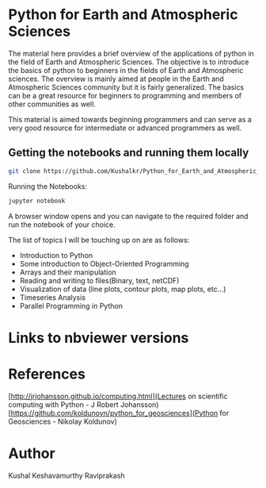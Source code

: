 # Python for Earth and Atmospheric Sciences

The material here provides a brief overview of the applications of python in the field of Earth and Atmospheric
Sciences. The objective is to introduce the basics of python to beginners in
the fields of Earth and Atmospheric sciences. The overview is mainly aimed at
people in the Earth and Atmospheric Sciences community but it is fairly
generalized. The basics can be a great resource for beginners to programming and members of other communities as well.

This material is aimed towards beginning programmers and can serve as a very good resource for intermediate or advanced programmers as well.

## Getting the notebooks and running them locally
```bash
git clone https://github.com/Kushalkr/Python_for_Earth_and_Atmospheric_Sciences.git
```
Running the Notebooks:
```bash
jupyter notebook
```
A browser window opens and you can navigate to the required folder and run the notebook of your choice.

The list of topics I will be touching up on are as follows:

* Introduction to Python
* Some introduction to Object-Oriented Programming
* Arrays and their manipulation
* Reading and writing to files(Binary, text, netCDF)
* Visualization of data (line plots, contour plots, map plots, etc...)
* Timeseries Analysis
* Parallel Programming in Python

# Links to nbviewer versions


# References

[http://jrjohansson.github.io/computing.html](Lectures on scientific computing with Python - J Robert Johansson)
[https://github.com/koldunovn/python_for_geosciences](Python for Geosciences - Nikolay Koldunov)


# Author

Kushal Keshavamurthy Raviprakash
